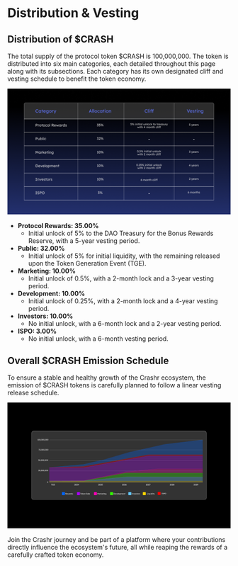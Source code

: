 # Distribution & Vesting

## Distribution of $CRASH

The total supply of the protocol token $CRASH is 100,000,000. The token is distributed into six main categories, each detailed throughout this page along with its subsections. Each category has its own designated cliff and vesting schedule to benefit the token economy.

![Distribute](/img/Distribute.png)


- **Protocol Rewards: 35.00%**  
  - Initial unlock of 5% to the DAO Treasury for the Bonus Rewards Reserve, with a 5-year vesting period.
- **Public: 32.00%**  
  - Initial unlock of 5% for initial liquidity, with the remaining released upon the Token Generation Event (TGE).
- **Marketing: 10.00%**  
  - Initial unlock of 0.5%, with a 2-month lock and a 3-year vesting period.
- **Development: 10.00%**  
  - Initial unlock of 0.25%, with a 2-month lock and a 4-year vesting period.
- **Investors: 10.00%**  
  - No initial unlock, with a 6-month lock and a 2-year vesting period.
- **ISPO: 3.00%**  
  - No initial unlock, with a 6-month vesting period.


## Overall $CRASH Emission Schedule

To ensure a stable and healthy growth of the Crashr ecosystem, the emission of $CRASH tokens is carefully planned to follow a linear vesting release schedule.

![Emission Schedule](/img/chart2.png)

Join the Crashr journey and be part of a platform where your contributions directly influence the ecosystem's future, all while reaping the rewards of a carefully crafted token economy.
